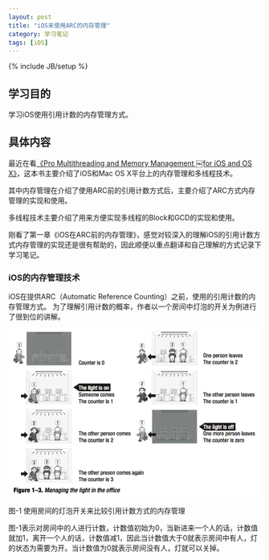 ```yaml
---
layout: post
title: "iOS未使用ARC的内存管理"
category: 学习笔记
tags: [iOS]
---
```

{% include JB/setup %}

## 学习目的
学习iOS使用引用计数的内存管理方式。

## 具体内容
最近在看[《Pro Multithreading and Memory Management
￼for iOS and OS X》](http://www.amazon.com/Pro-Multithreading-Memory-Management-iOS/dp/1430241160)，这本书主要介绍了iOS和Mac OS X平台上的内存管理和多线程技术。

其中内存管理在介绍了使用ARC前的引用计数方式后，主要介绍了ARC方式内存管理的实现和使用。

多线程技术主要介绍了用来方便实现多线程的Block和GCD的实现和使用。

刚看了第一章《iOS在ARC前的内存管理》，感觉对较深入的理解iOS的引用计数方式内存管理的实现还是很有帮助的，因此顺便以重点翻译和自己理解的方式记录下学习笔记。

### iOS的内存管理技术
iOS在提供ARC（Automatic Reference Counting）之前，使用的引用计数的内存管理方式。
为了理解引用计数的概率，作者以一个房间中灯泡的开关为例进行了很到位的讲解。

![使用房间的灯泡开关来比较引用计数方式的内存管理](images/2012-08-17-01.png)

图-1 使用房间的灯泡开关来比较引用计数方式的内存管理

图-1表示对房间中的人进行计数，计数值初始为0，当新进来一个人的话，计数值就加1，离开一个人的话，计数值减1，因此当计数值大于0就表示房间中有人，灯的状态为需要为开。当计数值为0就表示房间没有人，灯就可以关掉。



